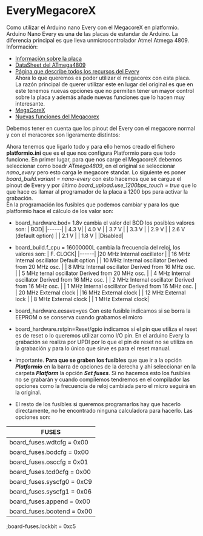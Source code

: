 # EveryMegacoreX
Como utilizar el Arduino nano Every con el MegacoreX en platformio.
Arduino Nano Every es una de las placas de estandar de Arduino. La diferencia principal es que lleva unmicrocontrolador Atmel Atmega 4809.
Información: 
  * [Información sobre la placa](https://store.arduino.cc/en-es/products/arduino-nano-every)
  * [DataSheet del ATmega4809](https://ww1.microchip.com/downloads/en/DeviceDoc/ATmega4808-4809-Data-Sheet-DS40002173A.pdf)
  * [Página que describe todos los recursos del Every](https://wolles-elektronikkiste.de/en/arduino-nano-every-a-deep-dive)   
Ahora lo que queremos es poder utilizar el megacorex con esta placa. La razón principal de querer utilizar este en lugar del original es que en este tenemos nuevas opciones que no permiten tener un mayor control sobre la placa y además añade nuevas funciones que lo hacen muy interesante.
  * [MegaCoreX](https://github.com/MCUdude/MegaCoreX)
  * [Nuevas funciones del Megacorex](https://github.com/MCUdude/MegaCoreX/blob/master/Extended-API.md)

Debemos tener en cuenta que los pinout del Every con el megacore normal y con el meracorex son ligeramente distintos:

Ahora tenemos que ligarlo todo y para ello hemos creado el fichero **platformio.ini** que es el que nos configura Platformio para que todo funcione. En primer lugar, para que nos carge el MegacoreX debemos seleccionar como boadr *ATmega4809*, en el original se seleccionar *nano_every* pero esto carga le megacore standar. Lo siguiente es poner *board_build.variant = nano-every* con esto hacemos que se cargue el pinout de Every y por último *board_upload.use_1200bps_touch = true* que lo que hace es llamar al programador de la placa a 1200 bps para activar la grabación.  
En la programación los fusibles que podemos cambiar y para los que platformio hace el cálculo de los valor son:


 * board_hardware.bod= 1.8v cambia el valor del BOD los posibles valores son: 
    |   BOD|
   |------|
   |   4.3 V|
   |   4.0 V |
   | 3.7 V  |
   |  3.3 V |
   | 2.9 V  |
   | 2.6 V (default option)  |
   |   2.1 V |
   | 1.8 V  |
   |Disabled|
 * board_build.f_cpu = 16000000L cambia la frecuencia del reloj, los valores son: 
    |   F. CLOCK|
   |------|
   |20 MHz	Internal oscillator  |
   | 16 MHz	Internal oscillator	Default option |
   | 10 MHz	Internal oscillator	Derived from 20 MHz osc. |
   | 8 MHz	Internal oscillator	Derived from 16 MHz osc. |
   | 5 MHz	ternal oscillator	Derived from 20 MHz osc. |
   |  4 MHz	Internal oscillator	Derived from 16 MHz osc. |
   | 2 MHz	Internal oscillator	Derived from 16 MHz osc. |
   | 1 MHz	Internal oscillator	Derived from 16 MHz osc. |
   | 20 MHz	External clock |
   |16 MHz	External clock  |
   | 12 MHz	External lock |
   | 8 MHz	External clock	 |
   | 1 MHz	External clock|
   
 * board_hardware.eesave=yes Con este fusible indicamos si se borra la EEPROM o se conserva cuando grabamos el micro
 * board_hardware.rstpin=Reset/gpio indicamos si el pin que utiliza el reset es de reset o lo queremos utilizar como I/O pin. En el arduino Every la grabación se realiza por UPDI por lo que el pin de reset no se utiliza en la grabación y para lo único que sirve es para el reset manual.
 * Importante. **Para que se graben los fusibles** que que ir a la opción ***Platformio*** en la barra de opciones de la derecha y ahí seleccionar en la carpeta ***Platform*** la opción ***Set fuses***. Si no hacemos esto los fusibles no se grabarán y cuando compilemos tendremos en el compilador las opciones como la frecuencia de reloj cambiada pero el micro seguirá en la original. 
 * El resto de los fusibles si queremos programarlos hay que hacerlo directamente, no he encontrado ninguna calculadora para hacerlo. Las opciones son:
   
|   FUSES|
   |------|
|board_fuses.wdtcfg = 0x00|
|board_fuses.bodcfg = 0x00|
|board_fuses.osccfg = 0x01|
|board_fuses.tcd0cfg = 0x00|
|board_fuses.syscfg0 = 0xC9|
|board_fuses.syscfg1 = 0x06|
|board_fuses.append = 0x00|
|board_fuses.bootend = 0x00|
;board-fuses.lockbit = 0xc5
